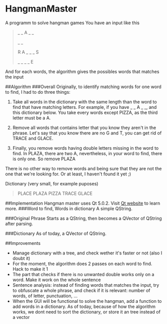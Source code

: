 HangmanMaster
=============

A programm to solve hangman games
You have an input like this

> _ _ A _ _
>
> _ _
>
> R A _ _ _ S
>
> _ _ _ _ E

And for each words, the algorithm gives the possibles words that matches the input

##Algorithm
###Overall
Originally, to identify matching words for one word to find, I had to do three things:

1. Take all words in the dictionary with the same length than the word to find that have matching letters.
For example, if you have _ _ A _ _, and this dictionary below.
You take every words except PIZZA, as the third letter must be a A.

2. Remove all words that contains letter that you know they aren't in the phrase.
Let's say that you know there are no G and T, you can get rid of TRACE and GLACE.

3. Finally, you remove words having double letters missing in the word to find.
In PLAZA, there are two A, nevertheless, in your word to find, there is only one. So remove PLAZA

There is no other way to remove words and being sure that they are not the one that we're looking for.
Or at least, I haven't found it yet ;)

Dictionary (very small, for example puposes)

>PLACE PLAZA PIZZA TRACE GLACE

##Implementation
Hangman master uses Qt 5.0.2. Visit [Qt website](http://qt-project.org/) to learn more.
###Word to find, Words in dictionary
A simple QString.

###Original Phrase
Starts as a QString, then becomes a QVector of QString after parsing.

###Dictionary
As of today, a QVector of QString.

##Improvements
* Manage dictionary with a tree, and check wether it's faster or not (also I doubt it)
* For the moment, the algorithm does 2 passes on each word to find. Hack to make it 1
* The part that checks if there is no unwanted double works only on a word. Make it work on the whole sentence
* Sentence analysis: instead of finding words that matches the input, try to obfuscate a whole phrase, and check if it is relevant: number of words, of letter, punctuation, ...
* When the GUI will be functional to solve the hangman, add a function to add words in a dictionary. As of today, because of how the algorithm works, we dont need to sort the dictionary, or store it an tree instead of a vector
